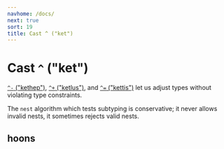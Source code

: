 ```yaml
---
navhome: /docs/
next: true
sort: 19
title: Cast ^ ("ket")
---
```


# Cast `^` ("ket")

[`^-` ("kethep")](./hep/), [`^+` ("ketlus")](./lus/), and 
[`^=` ("kettis")](./tis/) let us adjust types without violating type 
constraints.

The `nest` algorithm which tests subtyping is conservative;
it never allows invalid nests, it sometimes rejects valid nests.

## hoons

<list dataPreview="true" className="runes"></list>

